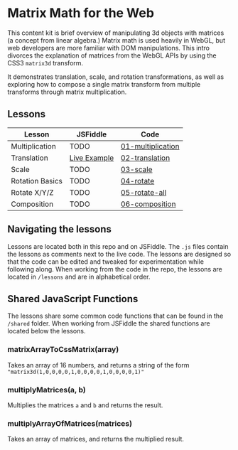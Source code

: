 # Matrix Math for the Web

This content kit is brief overview of manipulating 3d objects with matrices (a concept from linear algebra.) Matrix math is used heavily in WebGL, but web developers are more familiar with DOM manipulations. This intro divorces the explanation of matrices from the WebGL APIs by using the CSS3 `matrix3d` transform.

It demonstrates translation, scale, and rotation transformations, as well as exploring how to compose a single matrix transform from multiple transforms through matrix multiplication.

## Lessons

Lesson          | JSFiddle                                                       | Code
--------------- | -------------------------------------------------------------- | --------------------------------------------
Multiplication  | TODO                                                           | [01-multiplication](lessons/01-multiplication/)
Translation     | [Live Example](https://jsfiddle.net/tatumcreative/g24mgw6y/)   | [02-translation](lessons/02-translation/)
Scale           | TODO                                                           | [03-scale](lessons/03-scale/)
Rotation Basics | TODO                                                           | [04-rotate](lessons/04-rotate/)
Rotate X/Y/Z    | TODO                                                           | [05-rotate-all](lessons/05-rotate-all/)
Composition     | TODO                                                           | [06-composition](lessons/06-composition/)

## Navigating the lessons

Lessons are located both in this repo and on JSFiddle. The `.js` files contain the lessons as comments next to the live code. The lessons are designed so that the code can be edited and tweaked for experimentation while following along. When working from the code in the repo, the lessons are located in `/lessons` and are in alphabetical order.

## Shared JavaScript Functions

The lessons share some common code functions that can be found in the `/shared` folder. When working from JSFiddle the shared functions are located below the lessons.

### matrixArrayToCssMatrix(array)

Takes an array of 16 numbers, and returns a string of the form `"matrix3d(1,0,0,0,0,1,0,0,0,0,1,0,0,0,0,1)"`

### multiplyMatrices(a, b)

Multiplies the matrices `a` and `b` and returns the result.

### multiplyArrayOfMatrices(matrices)

Takes an array of matrices, and returns the multiplied result.

